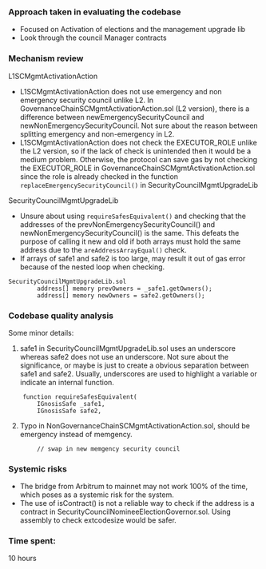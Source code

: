 ### Approach taken in evaluating the codebase

- Focused on Activation of elections and the management upgrade lib
- Look through the council Manager contracts

### Mechanism review

L1SCMgmtActivationAction 

- L1SCMgmtActivationAction does not use emergency and non emergency security council unlike L2. In GovernanceChainSCMgmtActivationAction.sol (L2 version), there is a difference between newEmergencySecurityCouncil and newNonEmergencySecurityCouncil. Not sure about the reason between splitting emergency and non-emergency in L2.
- L1SCMgmtActivationAction does not check the EXECUTOR_ROLE unlike the L2 version, so if the lack of check is unintended then it would be a medium problem. Otherwise, the protocol can save gas by not checking the EXECUTOR_ROLE in GovernanceChainSCMgmtActivationAction.sol since the role is already checked in the function `replaceEmergencySecurityCouncil()` in SecurityCouncilMgmtUpgradeLib

SecurityCouncilMgmtUpgradeLib
- Unsure about using `requireSafesEquivalent()` and checking that the addresses of the prevNonEmergencySecurityCouncil() and newNonEmergencySecurityCouncil() is the same. This defeats the purpose of calling it new and old if both arrays must hold the same address due to the `areAddressArrayEqual()` check. 
- If arrays of safe1 and safe2 is too large, may result it out of gas error because of the nested loop when checking.


```
SecurityCouncilMgmtUpgradeLib.sol
        address[] memory prevOwners = _safe1.getOwners();
        address[] memory newOwners = safe2.getOwners();
```

### Codebase quality analysis

Some minor details:

1. safe1 in SecurityCouncilMgmtUpgradeLib.sol uses an underscore whereas safe2 does not use an underscore. Not sure about the significance, or maybe is just to create a obvious separation between safe1 and safe2. Usually, underscores are used to highlight a variable or indicate an internal function. 

```
    function requireSafesEquivalent(
        IGnosisSafe _safe1,
        IGnosisSafe safe2,
```

2. Typo in NonGovernanceChainSCMgmtActivationAction.sol, should be emergency instead of memgency.

```
        // swap in new memgency security council
```

### Systemic risks

- The bridge from Arbitrum to mainnet may not work 100% of the time, which poses as a systemic risk for the system. 
- The use of isContract() is not a reliable way to check if the address is a contract in SecurityCouncilNomineeElectionGovernor.sol. Using assembly to check extcodesize would be safer.

### Time spent:
10 hours